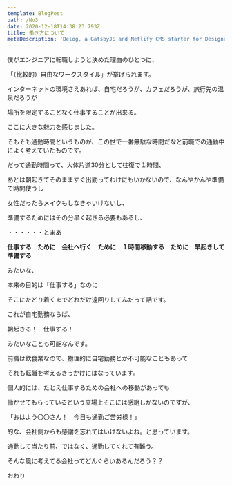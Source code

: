 ```yaml
---
template: BlogPost
path: /No3
date: 2020-12-18T14:38:23.793Z
title: 働き方について
metaDescription: 'Delog, a GatsbyJS and Netlify CMS starter for Designers and Developers'
---
```

僕がエンジニアに転職しようと決めた理由のひとつに、

「（比較的）自由なワークスタイル」が挙げられます。

インターネットの環境さえあれば、自宅だろうが、カフェだろうが、旅行先の温泉だろうが

場所を限定することなく仕事することが出来る。

ここに大きな魅力を感じました。

そもそも通勤時間というものが、この世で一番無駄な時間だなと前職での通勤中によく考えていたものです。

だって通勤時間って、大体片道30分として往復で１時間、

あとは朝起きてそのまますぐ出勤ってわけにもいかないので、なんやかんや準備で時間使うし

女性だったらメイクもしなきゃいけないし、

準備するためにはその分早く起きる必要もあるし、

・・・・・・とまあ

**仕事する　ために　会社へ行く　ために　１時間移動する　ために　早起きして準備する**

みたいな、

本来の目的は「仕事する」なのに

そこにたどり着くまでどれだけ遠回りしてんだって話です。

これが自宅勤務ならば、

朝起きる！　仕事する！

みたいなことも可能なんです。

前職は飲食業なので、物理的に自宅勤務とか不可能なこともあって

それも転職を考えるきっかけにはなっています。

個人的には、たとえ仕事するための会社への移動があっても

働かせてもらっているという立場上そこには感謝しかないのですが、

「おはよう〇〇さん！　今日も通勤ご苦労様！」

的な、会社側からも感謝を忘れてはいけないよね。と思っています。



通勤して当たり前、ではなく、通勤してくれて有難う。



そんな風に考えてる会社ってどんぐらいあるんだろう？？



おわり
